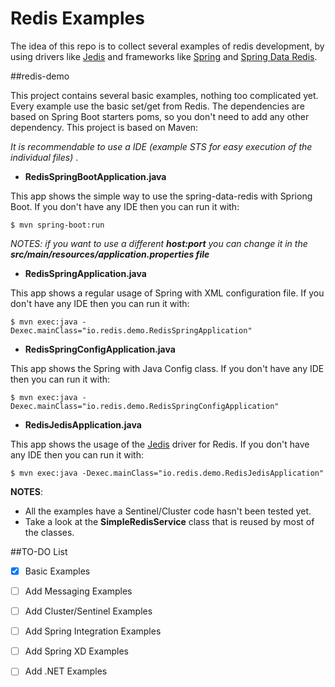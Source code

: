 # Redis Examples
The idea of this repo is to collect several examples of redis development, by using drivers like [Jedis](https://github.com/xetorthio/jedis) and frameworks like [Spring](http://projects.spring.io/spring-framework/) and [Spring Data Redis](http://projects.spring.io/spring-data-redis/).

##redis-demo

This project contains several basic examples, nothing too complicated yet. Every example use the basic set/get from Redis. The dependencies are based on Spring Boot starters poms, so you don't need to add any other dependency. This project is based on Maven:

_It is recommendable to use a IDE (example STS for easy execution of the individual files)_ .

* **RedisSpringBootApplication.java**

This app shows the simple way to use the spring-data-redis with Spriong Boot. If you don't have any IDE then you can run it with:
```
$ mvn spring-boot:run
```
_NOTES: if you want to use a different **host:port** you can change it in the **src/main/resources/application.properties file**_

* **RedisSpringApplication.java**

This app shows a regular usage of Spring with XML configuration file. If you don't have any IDE then you can run it with:
```
$ mvn exec:java -Dexec.mainClass="io.redis.demo.RedisSpringApplication"
```

* **RedisSpringConfigApplication.java**

This app shows the Spring with Java Config class. If you don't have any IDE then you can run it with:
```
$ mvn exec:java -Dexec.mainClass="io.redis.demo.RedisSpringConfigApplication"
```

* **RedisJedisApplication.java**

This app shows the usage of the [Jedis](https://github.com/xetorthio/jedis) driver for Redis. If you don't have any IDE then you can run it with:
```
$ mvn exec:java -Dexec.mainClass="io.redis.demo.RedisJedisApplication"
```

**NOTES**:
- All the examples have a Sentinel/Cluster code hasn't been tested yet.
- Take a look at the **SimpleRedisService** class that is reused by most of the classes.



##TO-DO List
- [X] Basic Examples 
- [ ] Add Messaging Examples
- [ ] Add Cluster/Sentinel Examples
- [ ] Add Spring Integration Examples 
- [ ] Add Spring XD Examples
- [ ] Add .NET Examples
 
